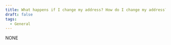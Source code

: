 ```yaml
---
title: What happens if I change my address? How do I change my address?
draft: false
tags:
  - General
---
```

NONE